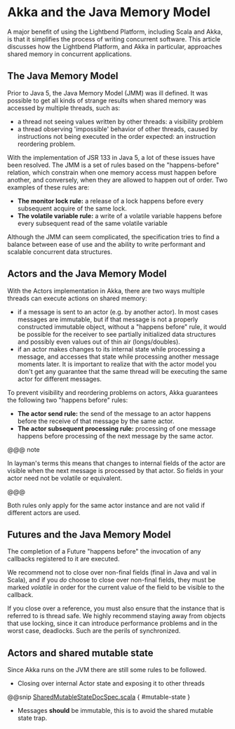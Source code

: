 <a id="jmm"></a>
# Akka and the Java Memory Model

A major benefit of using the Lightbend Platform, including Scala and Akka, is that it simplifies the process of writing
concurrent software.  This article discusses how the Lightbend Platform, and Akka in particular, approaches shared memory
in concurrent applications.

## The Java Memory Model

Prior to Java 5, the Java Memory Model (JMM) was ill defined. It was possible to get all kinds of strange results when
shared memory was accessed by multiple threads, such as:

 * a thread not seeing values written by other threads: a visibility problem
 * a thread observing 'impossible' behavior of other threads, caused by
instructions not being executed in the order expected: an instruction
reordering problem.

With the implementation of JSR 133 in Java 5, a lot of these issues have been resolved. The JMM is a set of rules based
on the "happens-before" relation, which constrain when one memory access must happen before another, and conversely,
when they are allowed to happen out of order. Two examples of these rules are:

 * **The monitor lock rule:** a release of a lock happens before every subsequent acquire of the same lock.
 * **The volatile variable rule:** a write of a volatile variable happens before every subsequent read of the same volatile variable

Although the JMM can seem complicated, the specification tries to find a balance between ease of use and the ability to
write performant and scalable concurrent data structures.

## Actors and the Java Memory Model

With the Actors implementation in Akka, there are two ways multiple threads can execute actions on shared memory:

 * if a message is sent to an actor (e.g. by another actor). In most cases messages are immutable, but if that message
is not a properly constructed immutable object, without a "happens before" rule, it would be possible for the receiver
to see partially initialized data structures and possibly even values out of thin air (longs/doubles).
 * if an actor makes changes to its internal state while processing a message, and accesses that state while processing
another message moments later. It is important to realize that with the actor model you don't get any guarantee that
the same thread will be executing the same actor for different messages.

To prevent visibility and reordering problems on actors, Akka guarantees the following two "happens before" rules:

 * **The actor send rule:** the send of the message to an actor happens before the receive of that message by the same actor.
 * **The actor subsequent processing rule:** processing of one message happens before processing of the next message by the same actor.

@@@ note

In layman's terms this means that changes to internal fields of the actor are visible when the next message
is processed by that actor. So fields in your actor need not be volatile or equivalent.

@@@

Both rules only apply for the same actor instance and are not valid if different actors are used.

## Futures and the Java Memory Model

The completion of a Future "happens before" the invocation of any callbacks registered to it are executed.

We recommend not to close over non-final fields (final in Java and val in Scala), and if you *do* choose to close over
non-final fields, they must be marked *volatile* in order for the current value of the field to be visible to the callback.

If you close over a reference, you must also ensure that the instance that is referred to is thread safe.
We highly recommend staying away from objects that use locking, since it can introduce performance problems and in the worst case, deadlocks.
Such are the perils of synchronized.

<a id="jmm-shared-state"></a>
## Actors and shared mutable state

Since Akka runs on the JVM there are still some rules to be followed.

 * Closing over internal Actor state and exposing it to other threads

@@snip [SharedMutableStateDocSpec.scala](../scala/code/docs/actor/SharedMutableStateDocSpec.scala) { #mutable-state }

 * Messages **should** be immutable, this is to avoid the shared mutable state trap.
